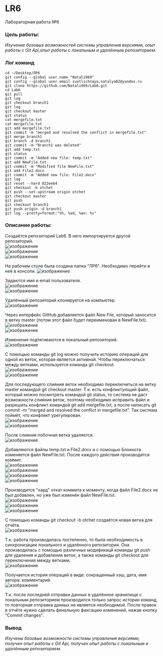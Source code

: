 # LR6
Лабораторная работа №6  
### Цель работы:
*Изучение базовых возможностей системы управления версиями, опыт работы с Git Api,опыт работы с локальным и удалённым репозиторием.*
### **Лог команд**  
```
cd ~/Desktop/ЛР6   
git config --global user.name "Natali969"  
git config --global user.email svetlichnaya.natalya02@yandex.ru 
git clone https://github.com/Natali969/Lab6.git  
cd Lab6  
git pull 
git log  
git checkout branch1    
git log 
git checkout master
git status  
cat mergefile.txt    
cat mergefile.txt   
git add mergefile.txt  
git commit -m "merged and resolved the conflict in mergefile.txt"  
git merge branch1   
git branch -d branch1  
git commit -m "Branch1 was deleted"  
git add temp.txt  
git status  
git commit -m "Added new file: temp.txt"  
git add NewFile.txt  
git commit -m "Modified file NewFile.txt"
git add File2.docx  
git commit -m "Added new file: File2.docx"  
git log
git reset --hard 022eeb4  
git checkout -b otchet   
git push --set-upstream origin otchet  
git checkout master  
git push  
git checkout branch1  
git push origin -d branch1 
git log --pretty=format:"%h, %ad, %an: %s"  
```
### **Описание работы:**  
  Создаётся репозиторий Lab6. В него импортируется другой репозиторий.  
![изображение](https://user-images.githubusercontent.com/81923119/142460994-c19f34cd-f81b-43b2-aead-6bc2c96f5a78.png)  
![изображение](https://user-images.githubusercontent.com/81923119/142461026-6e1f4bc2-42a5-4d3f-8f45-4f3de9da61be.png)  
![изображение](https://user-images.githubusercontent.com/81923119/142461046-d1991b8f-2dc5-4b67-a6a8-c9c33d5df06b.png)  
  
На рабочем столе была создана папка "ЛР6". Необходимо перейти в неё в консоли.
![изображение](https://user-images.githubusercontent.com/81923119/142027558-c9b80fa3-88c0-406a-834c-b0a186f110d6.png)  
  
Задаются имя и email пользователя.  
![изображение](https://user-images.githubusercontent.com/81923119/142038229-9bf489e0-6c8a-41dd-802b-29ddd12b403f.png)  
![изображение](https://user-images.githubusercontent.com/81923119/142038332-e9a6ed05-aba5-4fa9-ac69-40d8b2c910ac.png)  
  
Удалённый репозиторий клонируется на компьютер.  
![изображение](https://user-images.githubusercontent.com/81923119/142040616-f842a7f4-1ca7-4fbe-b498-bb0035446611.png)  
  
Через интерфейс GitHub добавляется файл New File, который заносится в ветку master (потом этот файл будет переименован в NewFile.txt).  
![изображение](https://user-images.githubusercontent.com/81923119/142038599-029ebb40-626b-49ed-bb18-8a4215a57a46.png)  
![изображение](https://user-images.githubusercontent.com/81923119/142038610-f2dad9ce-a853-4f3f-a97f-b204cfccbbc9.png)  
  
Изменения подтягиваются в локальный репозиторий.  
![изображение](https://user-images.githubusercontent.com/81923119/142041216-e52501ec-1ecf-4960-9494-70ef32363a66.png)  
  
С помощью команды git log можно получить историю операций для одной из веток, которая является активной. Чтобы переключаться между ветками, используется команда git checkout.  
![изображение](https://user-images.githubusercontent.com/81923119/142042061-73b65e6d-f2c4-4fdd-b725-69cfc814cb11.png)  
![изображение](https://user-images.githubusercontent.com/81923119/142042265-0ee12a68-efc9-4853-bb5c-43f8afc92678.png)  
  
Для последующего слияния веток необходимо переключиться на ветку master командой git checkout master. Т.к. есть конфликтующий файл, который можно посмотреть командой git status, то система не даст возможности слияния веток, поэтому необходимо исправить файл и разрешить конфликт командой git add mergefile.txt, а после написать git commit -m "merged and resolved the conflict in mergefile.txt". Так система поймёт, что конфликт урегулирован.  
![изображение](https://user-images.githubusercontent.com/81923119/142046157-f06bb1c5-d4a4-4575-a51e-2f5c49a97978.png)  
![изображение](https://user-images.githubusercontent.com/81923119/142046303-88ff99ab-596d-4133-b3b2-7dfcf6d199fb.png)  
  
После слияния побочная ветка удаляется.  
![изображение](https://user-images.githubusercontent.com/81923119/142155168-8950ee79-a184-4b94-b8fa-3d41f73dc837.png)  
  
Добавляются файлы temp.txt и File2.docx и c помощью Блокнота изменяется файл NewFile.txt. После каждого действия производится коммит.  
![изображение](https://user-images.githubusercontent.com/81923119/142155495-ba1f9ed7-b46e-4a02-9fcf-94aade21a90f.png)  
![изображение](https://user-images.githubusercontent.com/81923119/142155855-22638d13-1ccb-4277-9de4-811ee4d9cc03.png)  
![изображение](https://user-images.githubusercontent.com/81923119/142155690-17e896e6-b343-44c4-a077-c46719963626.png)  
![изображение](https://user-images.githubusercontent.com/81923119/142156412-246bf8a1-1fe2-49b4-8cf6-7593c7ddb6d8.png)  

Производится "хард" откат коммита к моменту, когда файл File2.docx не был добавлен, но уже был изменён файл NewFile.txt.   
![изображение](https://user-images.githubusercontent.com/81923119/142156771-5c918f12-1798-419b-b064-baa52c9574bf.png)  
![изображение](https://user-images.githubusercontent.com/81923119/142156888-18d37cd1-beb1-45e5-a0b3-b0dced405571.png)  
![изображение](https://user-images.githubusercontent.com/81923119/142158898-5a0d5ad1-514f-4ec8-aac0-5892accaf2d6.png)  

С помощью команды git checkout -b otchet создаётся новая ветка для отчёта.  
![изображение](https://user-images.githubusercontent.com/81923119/142159454-8972a5c3-1602-4018-a0e2-8a8441c8fedc.png)  

Т.к. работа производилась постепенно, то была необходимость в синхронизации локального и удалённого репозитория. Она производилась с помощью различных модификацй команды git push для удаления и добавления веток, а также команды git checkout для переключения между ветками.  
![изображение](https://user-images.githubusercontent.com/81923119/142159598-5dbe82d9-c9e7-48b8-b31b-e6a98e1c8a20.png)  
  
Получается история операций в виде: сокращенный хэш, дата, имя автора: комментарий.  
![изображение](https://user-images.githubusercontent.com/81923119/142594304-b34f46c5-5385-4e36-b3fe-988a93882fe9.png)  
  
Т.к. после последней отправки данных в удалённое хранилище с локальным репозиторием производился только запрос истории команд, то повторная отправка данных не является необходимой. После правок в отчёте нужно сделать финальную фиксацию изменений, нажав кнопку "Commit changes".

### Вывод
*Изучены базовые возможности системы управления версиями, получен опыт работы с Git Api, получен опыт работы с локальным и удалённым репозиторием.*
